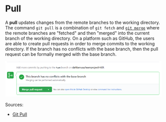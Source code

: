 # Pull

A **pull** updates changes from the remote branches to the working directory. The command `git pull` is a combination of `git fetch` and [`git merge`](/merge.md) where the remote branches are "fetched" and then "merged" into the current branch of the working directory. On a platform such as GitHub, the users are able to create pull requests in order to merge commits to the working directory. If the branch has no conflicts with the base branch, then the pull request can be formally merged with the base branch. 


![Git Pull](./images/gitpull.png)

Sources: 

* [Git Pull](https://github.com/git-guides/git-pull)